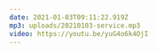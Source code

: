 ```yaml
---
date: 2021-01-03T09:11:22.919Z
mp3: uploads/20210103-service.mp3
video: https://youtu.be/yuG4o6k4OjI
---
```

